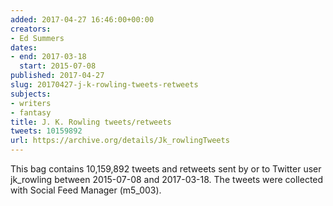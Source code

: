 ```yaml
---
added: 2017-04-27 16:46:00+00:00
creators:
- Ed Summers
dates:
- end: 2017-03-18
  start: 2015-07-08
published: 2017-04-27
slug: 20170427-j-k-rowling-tweets-retweets
subjects:
- writers
- fantasy
title: J. K. Rowling tweets/retweets
tweets: 10159892
url: https://archive.org/details/Jk_rowlingTweets
---
```


This bag contains 10,159,892 tweets and retweets sent by or to Twitter user jk_rowling between 2015-07-08 and 2017-03-18. The tweets were collected with Social Feed Manager (m5_003).
